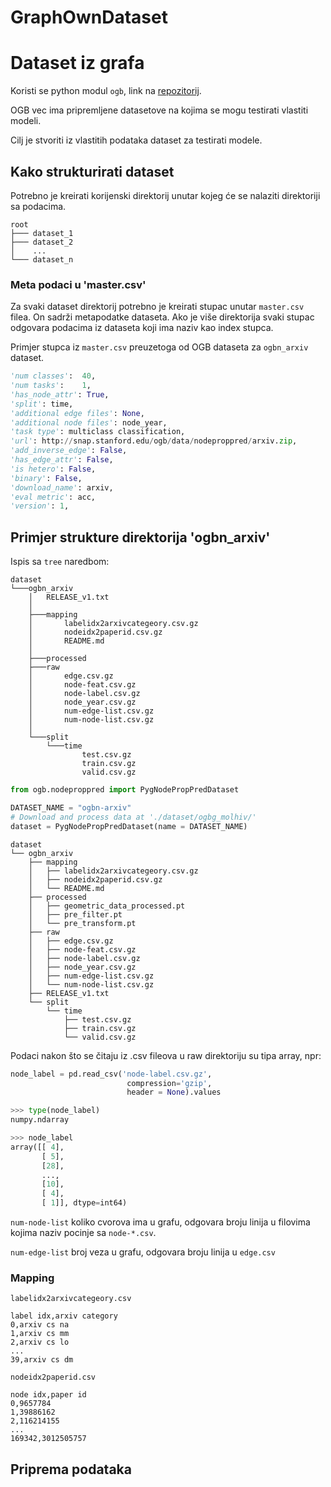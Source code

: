 # GraphOwnDataset
# Dataset iz grafa

Koristi se python modul `ogb`, link na [repozitorij](https://github.com/snap-stanford/ogb).

OGB vec ima pripremljene datasetove na kojima se mogu testirati vlastiti modeli. 

Cilj je stvoriti iz vlastitih podataka dataset za testirati modele. 


## Kako strukturirati dataset

Potrebno je kreirati korijenski direktorij unutar kojeg će se nalaziti direktoriji sa podacima. 

```
root
├─── dataset_1
├─── dataset_2
│    ...
└─── dataset_n

```

### Meta podaci u 'master.csv'

Za svaki dataset direktorij potrebno je kreirati stupac unutar `master.csv` filea. On sadrži metapodatke dataseta. Ako je više direktorija svaki stupac odgovara podacima iz dataseta koji ima naziv kao index stupca.


Primjer stupca iz `master.csv` preuzetoga od OGB dataseta za `ogbn_arxiv` dataset.

```python
'num classes':	40,
'num tasks':	1,
'has_node_attr': True,
'split': time,
'additional edge files': None,
'additional node files': node_year,
'task type': multiclass classification,
'url': http://snap.stanford.edu/ogb/data/nodeproppred/arxiv.zip,
'add_inverse_edge': False,
'has_edge_attr': False,
'is hetero': False,
'binary': False,
'download_name': arxiv,
'eval metric': acc,
'version': 1,
```


## Primjer strukture direktorija 'ogbn_arxiv'


Ispis sa `tree` naredbom:
```
dataset
└───ogbn_arxiv
    │   RELEASE_v1.txt
    │
    ├───mapping
    │       labelidx2arxivcategeory.csv.gz
    │       nodeidx2paperid.csv.gz
    │       README.md
    │
    ├───processed
    ├───raw
    │       edge.csv.gz
    │       node-feat.csv.gz
    │       node-label.csv.gz
    │       node_year.csv.gz
    │       num-edge-list.csv.gz
    │       num-node-list.csv.gz
    │
    └───split
        └───time
                test.csv.gz
                train.csv.gz
                valid.csv.gz
```


```python
from ogb.nodeproppred import PygNodePropPredDataset

DATASET_NAME = "ogbn-arxiv"
# Download and process data at './dataset/ogbg_molhiv/'
dataset = PygNodePropPredDataset(name = DATASET_NAME)
```


```
dataset
└── ogbn_arxiv
    ├── mapping
    │   ├── labelidx2arxivcategeory.csv.gz
    │   ├── nodeidx2paperid.csv.gz
    │   └── README.md
    ├── processed
    │   ├── geometric_data_processed.pt
    │   ├── pre_filter.pt
    │   └── pre_transform.pt
    ├── raw
    │   ├── edge.csv.gz
    │   ├── node-feat.csv.gz
    │   ├── node-label.csv.gz
    │   ├── node_year.csv.gz
    │   ├── num-edge-list.csv.gz
    │   └── num-node-list.csv.gz
    ├── RELEASE_v1.txt
    └── split
        └── time
            ├── test.csv.gz
            ├── train.csv.gz
            └── valid.csv.gz
```


Podaci nakon što se čitaju iz .csv fileova u raw direktoriju su tipa array, npr: 
```python
node_label = pd.read_csv('node-label.csv.gz',
                          compression='gzip',
                          header = None).values
```
```python
>>> type(node_label)
numpy.ndarray
```

```python
>>> node_label
array([[ 4],
       [ 5],
       [28],
       ...,
       [10],
       [ 4],
       [ 1]], dtype=int64)
```

`num-node-list` koliko cvorova ima u grafu, odgovara broju linija u filovima kojima naziv pocinje sa `node-*.csv`. 

`num-edge-list` broj veza u grafu, odgovara broju linija u `edge.csv`


### Mapping


`labelidx2arxivcategeory.csv`
```
label idx,arxiv category
0,arxiv cs na
1,arxiv cs mm
2,arxiv cs lo
...
39,arxiv cs dm
```

`nodeidx2paperid.csv`

```
node idx,paper id
0,9657784
1,39886162
2,116214155
...
169342,3012505757
```


## Priprema podataka

### 
